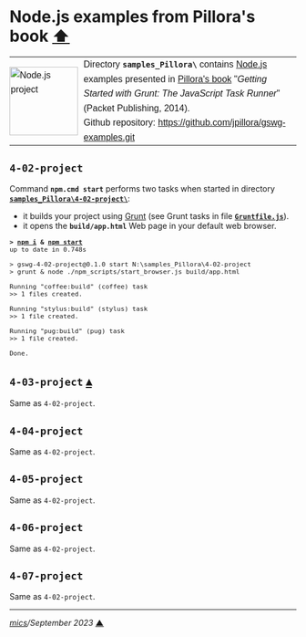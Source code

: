 # <span id="top">Node.js examples from Pillora's book</span> <span style="size:30%;"><a href="../README.md">⬆</a></span>

<table style="font-family:Helvetica,Arial;line-height:1.6;">
  <tr>
  <td style="border:0;padding:0 10px 0 0;min-width:120px;"><a href="https://nodejs.org/" rel="external"><img src="../docs/images/nodejs.svg" width="120" alt="Node.js project"/></a></td>
  <td style="border:0;padding:0;vertical-align:text-top;">Directory <strong><code>samples_Pillora\</code></strong> contains <a href="https://nodejs.org/" rel="external" title="Node.js">Node.js</a> examples presented in <a href="https://www.packtpub.com/web-development/getting-started-grunt-javascript-task-runner" rel="external">Pillora's book</a> "<i>Getting Started with Grunt: The JavaScript Task Runner</i>" (Packet Publishing, 2014).<br/>
  Github repository: <a href="https://github.com/jpillora/gswg-examples.git" rel="external">https://github.com/jpillora/gswg-examples.git</a></td>
  </tr>
</table>


## <span id="4-02">`4-02-project`</span>

Command **`npm.cmd start`** performs two tasks when started in directory [**`samples_Pillora\4-02-project\`**](./4-02-project/):

- it builds your project using [Grunt](https://gruntjs.com/) (see Grunt tasks in file [**`Gruntfile.js`**](./4-02-project/Gruntfile.js)).
- it opens the **`build/app.html`** Web page in your default web browser.

<pre style="font-size:80%;">
<b>&gt; <a href="https://docs.npmjs.com/cli/v6/commands/npm-install">npm i</a> & <a href="https://docs.npmjs.com/cli/v6/commands/npm-start">npm start</a></b>
up to date in 0.748s

> gswg-4-02-project@0.1.0 start N:\samples_Pillora\4-02-project
> grunt & node ./npm_scripts/start_browser.js build/app.html

Running "coffee:build" (coffee) task
>> 1 files created.

Running "stylus:build" (stylus) task
>> 1 file created.

Running "pug:build" (pug) task
>> 1 file created.

Done.
</pre>


## `4-03-project` [**&#x25B4;**](#top)

Same as `4-02-project`.


## `4-04-project`

Same as `4-02-project`.


## `4-05-project`

Same as `4-02-project`.


## `4-06-project`

Same as `4-02-project`.


## `4-07-project`

Same as `4-02-project`.

***

*[mics](https://lampwww.epfl.ch/~michelou/)/September 2023* [**&#9650;**](#top)
<span id="bottom">&nbsp;</span>

<!-- link refs -->
